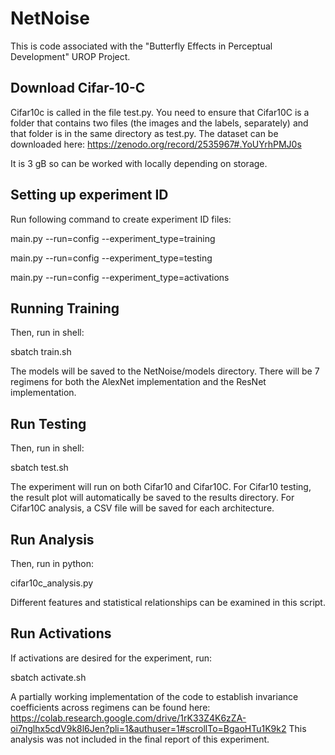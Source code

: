 # NetNoise
This is code associated with the "Butterfly Effects in Perceptual Development" UROP Project.

## Download Cifar-10-C ##
Cifar10c is called in the file test.py. You need to ensure that Cifar10C is a folder that contains two files (the images and the labels, separately) and that folder is in the same directory as test.py. The dataset can be downloaded here: https://zenodo.org/record/2535967#.YoUYrhPMJ0s

It is 3 gB so can be worked with locally depending on storage.

## Setting up experiment ID ##

Run following command to create experiment ID files:

main.py --run=config --experiment_type=training

main.py --run=config --experiment_type=testing

main.py --run=config --experiment_type=activations

## Running Training ##

Then, run in shell:

sbatch train.sh

The models will be saved to the NetNoise/models directory. There will be 7 regimens for both the AlexNet implementation and the ResNet implementation.

## Run Testing ##

Then, run in shell:

sbatch test.sh

The experiment will run on both Cifar10 and Cifar10C. For Cifar10 testing, the result plot will automatically be saved to the results directory. For Cifar10C analysis, a CSV file will be saved for each architecture. 

## Run Analysis ##
Then, run in python:

cifar10c_analysis.py

Different features and statistical relationships can be examined in this script.

## Run Activations ##
If activations are desired for the experiment, run:

sbatch activate.sh

A partially working implementation of the code to establish invariance coefficients across regimens can be found here:
https://colab.research.google.com/drive/1rK33Z4K6zZA-oi7nglhx5cdV9k8l6Jen?pli=1&authuser=1#scrollTo=BgaoHTu1K9k2
This analysis was not included in the final report of this experiment.
